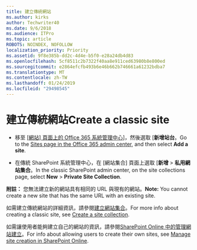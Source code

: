 ```yaml
---
title: 建立傳統網站
ms.author: kirks
author: Techwriter40
ms.date: 9/6/2018
ms.audience: ITPro
ms.topic: article
ROBOTS: NOINDEX, NOFOLLOW
localization_priority: Priority
ms.assetid: 9f8e385b-dd2c-4d4e-b5f0-e28a24db4d83
ms.openlocfilehash: 5cf8511c2b7322f40aa8e911ced63980b8e800ed
ms.sourcegitcommit: e2864efcfb493b6e46b662b746661a61232bdba7
ms.translationtype: MT
ms.contentlocale: zh-TW
ms.lasthandoff: 01/24/2019
ms.locfileid: "29498545"
---
```

# <a name="create-a-classic-site"></a><span data-ttu-id="29fd8-102">建立傳統網站</span><span class="sxs-lookup"><span data-stu-id="29fd8-102">Create a classic site</span></span>

- <span data-ttu-id="29fd8-103">移至 [[網站] 頁面上的 Office 365 系統管理中心](https://portal.office.com/adminportal/home#/SitesList)]，然後選取 [**新增站台**。</span><span class="sxs-lookup"><span data-stu-id="29fd8-103">Go to the [Sites page in the Office 365 admin center](https://portal.office.com/adminportal/home#/SitesList), and then select **Add a site**.</span></span> 
    
- <span data-ttu-id="29fd8-104">在傳統 SharePoint 系統管理中心，在 [網站集合] 頁面上選取 [**新增** \> **私用網站集合**。</span><span class="sxs-lookup"><span data-stu-id="29fd8-104">In the classic SharePoint admin center, on the site collections page, select **New** \> **Private Site Collection**.</span></span> 
    
 <span data-ttu-id="29fd8-105">**附註：** 您無法建立新的網站具有相同的 URL 與現有的網站。</span><span class="sxs-lookup"><span data-stu-id="29fd8-105">**Note:** You cannot create a new site that has the same URL with an existing site.</span></span> 
  
<span data-ttu-id="29fd8-106">如需建立傳統網站的詳細資訊，請參閱[建立網站集合](https://go.microsoft.com/fwlink/?linkid=866295)。</span><span class="sxs-lookup"><span data-stu-id="29fd8-106">For more info about creating a classic site, see [Create a site collection](https://go.microsoft.com/fwlink/?linkid=866295).</span></span>
  
<span data-ttu-id="29fd8-107">如需讓使用者能夠建立自己的網站的資訊，請參閱[SharePoint Online 中的管理網站建立](https://go.microsoft.com/fwlink/?linkid=866296)。</span><span class="sxs-lookup"><span data-stu-id="29fd8-107">For info about allowing users to create their own sites, see [Manage site creation in SharePoint Online](https://go.microsoft.com/fwlink/?linkid=866296).</span></span>
  

